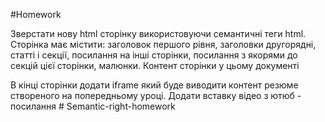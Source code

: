 #Homework 

Зверстати нову html сторінку використовуючи семантичні теги html. Сторінка має містити: заголовок першого рівня, заголовки другорядні, статті і секції, посилання на інші сторінки, посилання з якорями до секцій цієї сторінки, малюнки.
Контент сторінки у цьому документі 

В кінці сторінки додати iframe  який буде виводити контент резюме створеного на попередньому уроці.
Додати вставку відео з ютюб - посилання # Semantic-right-homework
